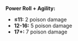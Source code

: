 **Power Roll + Agility:**
- **≤11:** 2 poison damage
- **12-16:** 5 poison damage
- **17+:** 7 poison damage 